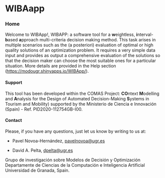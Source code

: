 # WIBAapp


### Home

Welcome to WIBApp!, WIBAPP: a software tool for a **w**eightless, **i**nterval-**b**ased **a**pproach multi-criteria decision making method. This task arises in multiple scenarios such as the (a posteriori) evaluation of optimal or high quality solutions of an optimization problem. It requires a very simple data input and provides as output a comprehensive evaluation of the solutions so that the decision maker can choose the most suitable ones for a particular situation. More details are provided in the Help section (https://modougr.shinyapps.io/WIBApp/).

#### Support

This tool has been developed within the COMAS Project: **CO**ntext **M**odelling and **A**nalysis for the Design of Automated Decision-Making **S**ystems in Tourism and Mobility) supported by the Ministerio de Ciencia e Innovación (Spain) - Ref. PID2020-112754GB-I00.

#### Contact

Please, if you have any questions, just let us know by writing to us at:

- Pavel Novoa-Hernández, [pavelnovoa@ugr.es](mailto:pavelnovoa@ugr.es)  

- David A. Pelta, [dpelta@ugr.es](mailto:dpelta@ugr.es)


Grupo de investigación sobre Modelos de Decisión y Optimización
Departamente de Ciencias de la Computación e Inteligencia Artificial
Universidad de Granada, Spain.
